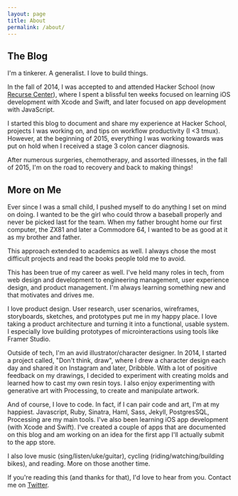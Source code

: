 ```yaml
---
layout: page
title: About
permalink: /about/
---
```


The Blog
--------

I'm a tinkerer. A generalist. I love to build things.

In the fall of 2014, I was accepted to and attended Hacker School (now [Recurse Center](https://www.recurse.com)), where I spent a blissful ten weeks focused on learning iOS development with Xcode and Swift, and later focused on app development with JavaScript.

I started this blog to document and share my experience at Hacker School, projects I was working on, and tips on workflow productivity (I <3 tmux). However, at the beginning of 2015, everything I was working towards was put on hold when I received a stage 3 colon cancer diagnosis.

After numerous surgeries, chemotherapy, and assorted illnesses, in the fall of 2015, I'm on the road to recovery and back to making things!

More on Me
----------

Ever since I was a small child, I pushed myself to do anything I set on mind on doing. I wanted to be the girl who could throw a baseball properly and never be picked last for the team. When my father brought home our first computer, the ZX81 and later a Commodore 64, I wanted to be as good at it as my brother and father.

This approach extended to academics as well. I always chose the most difficult projects and read the books people told me to avoid.

This has been true of my career as well. I've held many roles in tech, from web design and development to engineering management, user experience design, and product management. I'm always learning something new and that motivates and drives me.

I love product design. User research, user scenarios, wireframes, storyboards, sketches, and prototypes put me in my happy place. I love taking a product architecture and turning it into a functional, usable system. I especially love building prototypes of microinteractions using tools like Framer Studio.

Outside of tech, I'm an avid illustrator/character designer. In 2014, I started a project called, "Don't think, draw", where I drew a character design each day and shared it on Instagram and later, Dribbble. With a lot of positive feedback on my drawings, I decided to experiment with creating molds and learned how to cast my own resin toys. I also enjoy experimenting with generative art with Processing, to create and manipulate artwork.

And of course, I love to code. In fact, if I can pair code and art, I'm at my happiest. Javascript, Ruby, Sinatra, Haml, Sass, Jekyll, PostgresSQL, Processing are my main tools. I've also been learning iOS app development (with Xcode and Swift). I've created a couple of apps that are documented on this blog and am working on an idea for the first app I'll actually submit to the app store.

I also love music (sing/listen/uke/guitar), cycling (riding/watching/building bikes), and reading. More on those another time.

If you're reading this (and thanks for that), I'd love to hear from you. Contact me on [Twitter](https://twitter.com/ursooperduper).
